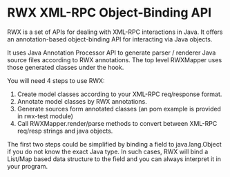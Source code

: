 RWX XML-RPC Object-Binding API
=======================================

RWX is a set of APIs for dealing with XML-RPC interactions in Java. It offers
an annotation-based object-binding API for interacting via Java objects.

It uses Java Annotation Processor API to generate parser / renderer Java source files
according to RWX annotations. The top level RWXMapper uses those generated classes under the hook.

You will need 4 steps to use RWX:

1. Create model classes according to your XML-RPC req/response format.
2. Annotate model classes by RWX annotations.
3. Generate sources form annotated classes (an pom example is provided in rwx-test module)
4. Call RWXMapper.render/parse methods to convert between XML-RPC req/resp strings and java objects.

The first two steps could be simplified by binding a field to java.lang.Object if you
do not know the exact Java type. In such cases, RWX will bind a List/Map based data structure to the field and you
can always interpret it in your program.

